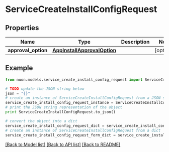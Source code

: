 # ServiceCreateInstallConfigRequest


## Properties

Name | Type | Description | Notes
------------ | ------------- | ------------- | -------------
**approval_option** | [**AppInstallApprovalOption**](AppInstallApprovalOption.md) |  | [optional] 

## Example

```python
from nuon.models.service_create_install_config_request import ServiceCreateInstallConfigRequest

# TODO update the JSON string below
json = "{}"
# create an instance of ServiceCreateInstallConfigRequest from a JSON string
service_create_install_config_request_instance = ServiceCreateInstallConfigRequest.from_json(json)
# print the JSON string representation of the object
print ServiceCreateInstallConfigRequest.to_json()

# convert the object into a dict
service_create_install_config_request_dict = service_create_install_config_request_instance.to_dict()
# create an instance of ServiceCreateInstallConfigRequest from a dict
service_create_install_config_request_form_dict = service_create_install_config_request.from_dict(service_create_install_config_request_dict)
```
[[Back to Model list]](../README.md#documentation-for-models) [[Back to API list]](../README.md#documentation-for-api-endpoints) [[Back to README]](../README.md)


